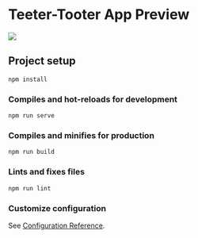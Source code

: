 # Teeter-Tooter App Preview
![](https://media.giphy.com/media/CggVlheZI3SrWJTp4I/giphy.gif)

## Project setup
```
npm install
```

### Compiles and hot-reloads for development
```
npm run serve
```

### Compiles and minifies for production
```
npm run build
```

### Lints and fixes files
```
npm run lint
```

### Customize configuration
See [Configuration Reference](https://cli.vuejs.org/config/).
